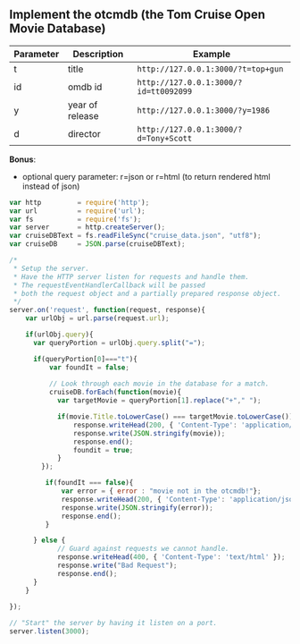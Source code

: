 ## Implement the otcmdb (the Tom Cruise Open Movie Database)


  Parameter | Description | Example 
  ------ | ------ | ------
   t | title | ```http://127.0.0.1:3000/?t=top+gun```
   id | omdb id | ```http://127.0.0.1:3000/?id=tt0092099```
   y | year of release | ```http://127.0.0.1:3000/?y=1986```
   d | director | ```http://127.0.0.1:3000/?d=Tony+Scott```

**Bonus**:
 - optional query parameter: r=json or r=html (to return rendered html instead of json)

```javascript
var http         = require('http');
var url          = require('url');
var fs           = require('fs');
var server       = http.createServer();
var cruiseDBText = fs.readFileSync("cruise_data.json", "utf8");
var cruiseDB     = JSON.parse(cruiseDBText);

/* 
 * Setup the server.
 * Have the HTTP server listen for requests and handle them.
 * The requestEventHandlerCallback will be passed
 * both the request object and a partially prepared response object.
 */
server.on('request', function(request, response){ 
    var urlObj = url.parse(request.url);

    if(urlObj.query){
      var queryPortion = urlObj.query.split("=");

      if(queryPortion[0]==="t"){
          var foundIt = false;
          
          // Look through each movie in the database for a match.
          cruiseDB.forEach(function(movie){
            var targetMovie = queryPortion[1].replace("+"," ");

            if(movie.Title.toLowerCase() === targetMovie.toLowerCase()){
                response.writeHead(200, { 'Content-Type': 'application/json' });
                response.write(JSON.stringify(movie));
                response.end();
                foundit = true;
            }
        });

         if(foundIt === false){
             var error = { error : "movie not in the otcmdb!"};
             response.writeHead(200, { 'Content-Type': 'application/json' });
             response.write(JSON.stringify(error));
             response.end();
         }

      } else {
            // Guard against requests we cannot handle.
            response.writeHead(400, { 'Content-Type': 'text/html' });
            response.write("Bad Request");
            response.end();
      }
    }
   
});

// "Start" the server by having it listen on a port.
server.listen(3000);

```
